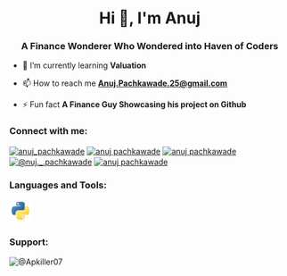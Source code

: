 <h1 align="center">Hi 👋, I'm Anuj</h1>
<h3 align="center">A Finance Wonderer Who Wondered into Haven of Coders</h3>

- 🌱 I’m currently learning **Valuation**

- 📫 How to reach me **Anuj.Pachkawade.25@gmail.com**

- ⚡ Fun fact **A Finance Guy Showcasing his project on Github**

<h3 align="left">Connect with me:</h3>
<p align="left">
<a href="https://twitter.com/anuj_pachkawade" target="blank"><img align="center" src="https://raw.githubusercontent.com/rahuldkjain/github-profile-readme-generator/master/src/images/icons/Social/twitter.svg" alt="anuj_pachkawade" height="30" width="40" /></a>
<a href="https://linkedin.com/in/anuj pachkawade" target="blank"><img align="center" src="https://raw.githubusercontent.com/rahuldkjain/github-profile-readme-generator/master/src/images/icons/Social/linked-in-alt.svg" alt="anuj pachkawade" height="30" width="40" /></a>
<a href="https://fb.com/anuj pachkawade" target="blank"><img align="center" src="https://raw.githubusercontent.com/rahuldkjain/github-profile-readme-generator/master/src/images/icons/Social/facebook.svg" alt="anuj pachkawade" height="30" width="40" /></a>
<a href="https://instagram.com/@nuj._.pachkawade" target="blank"><img align="center" src="https://raw.githubusercontent.com/rahuldkjain/github-profile-readme-generator/master/src/images/icons/Social/instagram.svg" alt="@nuj._.pachkawade" height="30" width="40" /></a>
<a href="https://www.youtube.com/c/anuj pachkawade" target="blank"><img align="center" src="https://raw.githubusercontent.com/rahuldkjain/github-profile-readme-generator/master/src/images/icons/Social/youtube.svg" alt="anuj pachkawade" height="30" width="40" /></a>
</p>

<h3 align="left">Languages and Tools:</h3>
<p align="left"> <a href="https://www.python.org" target="_blank" rel="noreferrer"> <img src="https://raw.githubusercontent.com/devicons/devicon/master/icons/python/python-original.svg" alt="python" width="40" height="40"/> </a> </p>

<h3 align="left">Support:</h3>
<p><a href="https://ko-fi.com/@Apkiller07"> <img align="left" src="https://cdn.ko-fi.com/cdn/kofi3.png?v=3" height="50" width="210" alt="@Apkiller07" /></a></p><br><br>
